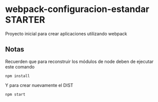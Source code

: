 # webpack-configuracion-estandar STARTER

Proyecto inicial para crear aplicaciones utilizando webpack


## Notas
Recuerden que para reconstruir los módulos de node deben de ejecutar este comando

```
npm install
```

Y para crear nuevamente el DIST

```
npm start
```

